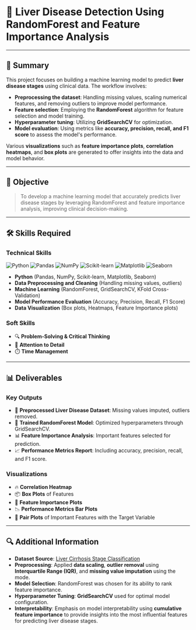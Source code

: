 # 🧬 **Liver Disease Detection Using RandomForest and Feature Importance Analysis**

---

## 📜 **Summary**

This project focuses on building a machine learning model to predict **liver disease stages** using clinical data. The workflow involves:

- **Preprocessing the dataset**: Handling missing values, scaling numerical features, and removing outliers to improve model performance.
- **Feature selection**: Employing the **RandomForest** algorithm for feature selection and model training.
- **Hyperparameter tuning**: Utilizing **GridSearchCV** for optimization.
- **Model evaluation**: Using metrics like **accuracy, precision, recall, and F1 score** to assess the model's performance.

Various **visualizations** such as **feature importance plots**, **correlation heatmaps**, and **box plots** are generated to offer insights into the data and model behavior.

---

## 🎯 **Objective**
> To develop a machine learning model that accurately predicts liver disease stages by leveraging RandomForest and feature importance analysis, improving clinical decision-making.

---

## 🛠 **Skills Required**

### **Technical Skills**

![Python](https://img.shields.io/badge/-Python-3776AB?style=for-the-badge&logo=python&logoColor=white)
![Pandas](https://img.shields.io/badge/-Pandas-150458?style=for-the-badge&logo=pandas&logoColor=white)
![NumPy](https://img.shields.io/badge/-NumPy-013243?style=for-the-badge&logo=numpy&logoColor=white)
![Scikit-learn](https://img.shields.io/badge/-Scikit--learn-F7931E?style=for-the-badge&logo=scikit-learn&logoColor=white)
![Matplotlib](https://img.shields.io/badge/-Matplotlib-11557C?style=for-the-badge&logo=plotly&logoColor=white)
![Seaborn](https://img.shields.io/badge/-Seaborn-3776AB?style=for-the-badge&logoColor=white)

- **Python** (Pandas, NumPy, Scikit-learn, Matplotlib, Seaborn)
- **Data Preprocessing and Cleaning** (Handling missing values, outliers)
- **Machine Learning** (RandomForest, GridSearchCV, KFold Cross-Validation)
- **Model Performance Evaluation** (Accuracy, Precision, Recall, F1 Score)
- **Data Visualization** (Box plots, Heatmaps, Feature Importance plots)

### **Soft Skills**

- 🔍 **Problem-Solving & Critical Thinking**
- 🎯 **Attention to Detail**
- ⏱️ **Time Management**

---

## 📊 **Deliverables**

### **Key Outputs**

- 🧪 **Preprocessed Liver Disease Dataset**: Missing values imputed, outliers removed.
- 🌲 **Trained RandomForest Model**: Optimized hyperparameters through GridSearchCV.
- 📊 **Feature Importance Analysis**: Important features selected for prediction.
- 📈 **Performance Metrics Report**: Including accuracy, precision, recall, and F1 score.

### **Visualizations**
- 🔥 **Correlation Heatmap**
- 📦 **Box Plots** of Features
- 🌟 **Feature Importance Plots**
- 📉 **Performance Metrics Bar Plots**
- 🎨 **Pair Plots** of Important Features with the Target Variable

---

## 🔍 **Additional Information**

- **Dataset Source**: [Liver Cirrhosis Stage Classification](https://www.kaggle.com/datasets/aadarshvelu/liver-cirrhosis-stage-classification)
- **Preprocessing**: Applied **data scaling**, **outlier removal** using **Interquartile Range (IQR)**, and **missing value imputation** using the mode.
- **Model Selection**: RandomForest was chosen for its ability to rank feature importance.
- **Hyperparameter Tuning**: **GridSearchCV** used for optimal model configuration.
- **Interpretability**: Emphasis on model interpretability using **cumulative feature importance** to provide insights into the most influential features for predicting liver disease stages.
